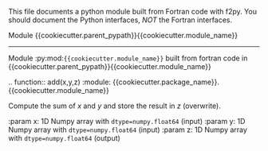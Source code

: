 This file documents a python module built from Fortran code with f2py.
You should document the Python interfaces, *NOT* the Fortran interfaces.

Module {{cookiecutter.parent_pypath}}{{cookiecutter.module_name}}
*************************

Module :py:mod:`{{cookiecutter.module_name}}` built from fortran code in {{cookiecutter.parent_pypath}}{{cookiecutter.module_name}}

.. function:: add(x,y,z)
   :module: {{cookiecutter.package_name}}.{{cookiecutter.module_name}}

   Compute the sum of *x* and *y* and store the result in *z* (overwrite).

   :param x: 1D Numpy array with ``dtype=numpy.float64`` (input)
   :param y: 1D Numpy array with ``dtype=numpy.float64`` (input)
   :param z: 1D Numpy array with ``dtype=numpy.float64`` (output)
